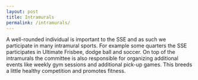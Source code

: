 ```yaml
---
layout: post
title: Intramurals
permalink: /intramurals/
---
```

A well-rounded individual is important to the SSE and as such we participate in 
many intramural sports. For example some quarters the SSE participates in 
Ultimate Frisbee, dodge ball and soccer. On top of the intramurals the committee 
is also responsible for organizing additional events like weekly gym sessions 
and additional pick-up games. This breeds a little healthy competition and 
promotes fitness.
